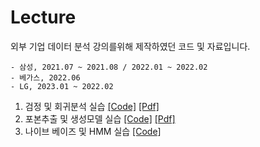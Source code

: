 # Lecture






외부 기업 데이터 분석 강의를위해 제작하였던 코드 및 자료입니다.

	- 삼성, 2021.07 ~ 2021.08 / 2022.01 ~ 2022.02
	- 베가스, 2022.06
	- LG, 2023.01 ~ 2022.02
	
	
	
	
	
	
	
1. 검정 및 회귀분석 실습 [[Code]](https://github.com/park4264/Lecture/blob/main/1.%20%EA%B2%80%EC%A0%95%20%EB%B0%8F%20%ED%9A%8C%EA%B7%80%EB%B6%84%EC%84%9D%20%EC%8B%A4%EC%8A%B5%20(Code).ipynb) [[Pdf]](https://github.com/park4264/Lecture/blob/main/1.%20%EA%B2%80%EC%A0%95%20%EB%B0%8F%20%ED%9A%8C%EA%B7%80%EB%B6%84%EC%84%9D%20%EC%8B%A4%EC%8A%B5.pdf)
2. 포본추출 및 생성모델 실습 [[Code]](https://github.com/park4264/Lecture/blob/main/2.%20%ED%91%9C%EB%B3%B8%EC%B6%94%EC%B6%9C%20%EB%B0%8F%20%EC%83%9D%EC%84%B1%EB%AA%A8%EB%8D%B8%20%EC%8B%A4%EC%8A%B5(Code).ipynb) [[Pdf]](https://github.com/park4264/Lecture/blob/main/2.%20%ED%91%9C%EB%B3%B8%EC%B6%94%EC%B6%9C%20%EB%B0%8F%20%EC%83%9D%EC%84%B1%EB%AA%A8%EB%8D%B8%20%EC%8B%A4%EC%8A%B5.pdf)
3. 나이브 베이즈 및 HMM 실습 [[Code]](https://github.com/park4264/Lecture/blob/main/3.%20%EB%82%98%EC%9D%B4%EB%B8%8C%20%EB%B2%A0%EC%9D%B4%EC%A6%88%20%EB%B0%8F%20HMM%20%EC%8B%A4%EC%8A%B5.ipynb)
